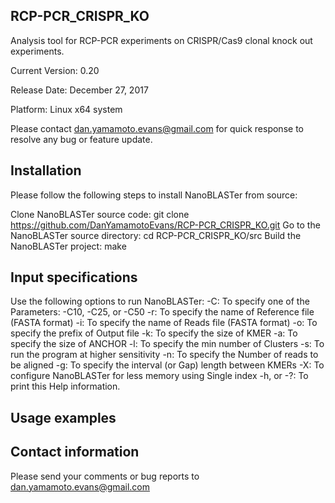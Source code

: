 ## RCP-PCR_CRISPR_KO
Analysis tool for RCP-PCR experiments on CRISPR/Cas9 clonal knock out experiments.

Current Version: 0.20

Release Date: December 27, 2017

Platform: Linux x64 system

Please contact dan.yamamoto.evans@gmail.com for quick response to resolve any bug or feature update.

## Installation

Please follow the following steps to install NanoBLASTer from source:

Clone NanoBLASTer source code: git clone https://github.com/DanYamamotoEvans/RCP-PCR_CRISPR_KO.git
Go to the NanoBLASTer source directory: cd RCP-PCR_CRISPR_KO/src 
Build the NanoBLASTer project: make

## Input specifications

Use the following options to run NanoBLASTer:
-C: To specify one of the Parameters: -C10, -C25, or -C50
-r: To specify the name of Reference file (FASTA format)
-i: To specify the name of Reads file (FASTA format)
-o: To specify the prefix of Output file
-k: To specify the size of KMER
-a: To specify the size of ANCHOR
-l: To specify the min number of Clusters
-s: To run the program at higher sensitivity
-n: To specify the Number of reads to be aligned
-g: To specify the interval (or Gap) length between KMERs
-X: To configure NanoBLASTer for less memory using Single index
-h, or -?: To print this Help information.

## Usage examples


## Contact information

Please send your comments or bug reports to dan.yamamoto.evans@gmail.com
